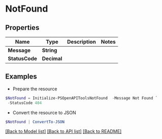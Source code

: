 # NotFound
## Properties

Name | Type | Description | Notes
------------ | ------------- | ------------- | -------------
**Message** | **String** |  | 
**StatusCode** | **Decimal** |  | 

## Examples

- Prepare the resource
```powershell
$NotFound = Initialize-PSOpenAPIToolsNotFound  -Message Not Found `
 -StatusCode 404
```

- Convert the resource to JSON
```powershell
$NotFound | ConvertTo-JSON
```

[[Back to Model list]](../README.md#documentation-for-models) [[Back to API list]](../README.md#documentation-for-api-endpoints) [[Back to README]](../README.md)

